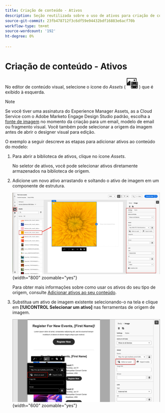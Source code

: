 ```yaml
---
title: Criação de conteúdo - Ativos
description: Seção reutilizada sobre o uso de ativos para criação de conteúdo
source-git-commit: 23fb478712f3c6df59e94432bdf16883e6acf70b
workflow-type: tm+mt
source-wordcount: '192'
ht-degree: 0%

---
```


# Criação de conteúdo - Ativos

No editor de conteúdo visual, selecione o ícone do _Assets_ ( ![Mostrar Assets](../user/assets/do-not-localize/icon-assets-design.svg) ) que é exibido à esquerda.

>[!NOTE]
>
>Se você tiver uma assinatura do Experience Manager Assets, as a Cloud Service com o Adobe Marketo Engage Design Studio padrão, escolha a [fonte de imagem](../user/content/assets-overview.md#choose-an-asset-source) no momento da criação para um email, modelo de email ou fragmento visual. Você também pode selecionar a origem da imagem antes de abrir o designer visual para edição.

O exemplo a seguir descreve as etapas para adicionar ativos ao conteúdo do modelo:

1. Para abrir a biblioteca de ativos, clique no ícone _Assets_.

   No seletor de ativos, você pode selecionar ativos diretamente armazenados na biblioteca de origem.

1. Adicione um novo ativo arrastando e soltando o ativo de imagem em um componente de estrutura.

   ![Arraste um ativo de Marketo Engage para a tela e ajuste as configurações](../assets/content-design-shared/content-design-add-asset.png){width="800" zoomable="yes"}

   Para obter mais informações sobre como usar os ativos do seu tipo de origem, consulte [Adicionar ativos ao seu conteúdo](../user/content/assets-overview.md#add-assets-to-your-content).

1. Substitua um ativo de imagem existente selecionando-o na tela e clique em **[!UICONTROL Selecionar um ativo]** nas ferramentas de origem de imagem.

   ![Selecione um ativo da biblioteca de origem](../assets/content-design-shared/visual-designer-select-an-asset.png){width="600" zoomable="yes"}
